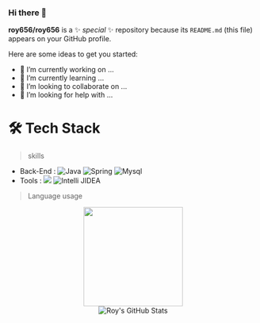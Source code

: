 ### Hi there 👋
**roy656/roy656** is a ✨ _special_ ✨ repository because its `README.md` (this file) appears on your GitHub profile.

Here are some ideas to get you started:

- 🔭 I’m currently working on ...
- 🌱 I’m currently learning ...
- 👯 I’m looking to collaborate on ...
- 🤔 I’m looking for help with ...


# 🛠 Tech Stack

> skills
- Back-End : ![Java](https://img.shields.io/badge/-Java-ivory?style=flat-circle&logo=java) ![Spring](https://img.shields.io/badge/-Spring-green?style=flat-circle&logo=spring) ![Mysql](https://img.shields.io/badge/-Mysql-skyblue?style=flat-circle&logo=mysql)
- Tools : ![](https://img.shields.io/badge/-GitHub-gray?style=flat-circle&logo=GitHub) ![Intelli JIDEA](https://img.shields.io/badge/-IntelliJIDEA-gray?style=flat-circle&logo=IntelliJIDEA)

> Language usage

<div align="center">
    <img height="200px" src="https://github-readme-stats-api-holic-x.vercel.app/api/top-langs/?username=roy656&theme=gruvbox_light&layout=compact"/>
</div>

<div align="center" href="https://github.com/roy656/roy656">
  <img align="center" src="https://github-readme-stats.vercel.app/api?username=roy656&show_icons=true&line_height=27&count_private=true&title_color=ffffff&text_color=c9cacc&icon_color=2bbc8a&bg_color=1d1f21" alt="Roy's GitHub Stats" />
</div>  


